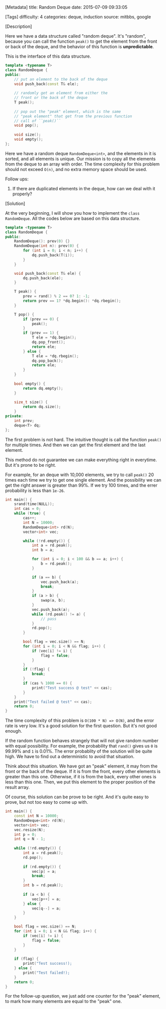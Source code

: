 [Metadata]
title: Random Deque
date:  2015-07-09 09:33:05 

[Tags]
difficulty: 4
categories: deque, induction
source: mitbbs, google

[Description]

Here we have a data structure called "random deque". It's "random", because you can call the function `peak()` to get the element from the front or back of the deque, and the behavior of this function is **unpredictable**.

This is the interface of this data structure.

```cpp
template <typename T>
class RandomDeque {
public:
    // put an element to the back of the deque
    void push_back(const T& ele); 
    
    // randomly get an element from either the 
    // front or the back of the deque
    T peak();
    
    // pop out the "peak" element, which is the same
    // "peak element" that get from the previous function
    // call of ``peak()``
    void pop();
    
    void size();
    void empty();
};
```

Here we have a random deque `RandomDeque<int>`, and the elements in it is sorted, and all elements is unique. Our mission is to copy all the elements from the deque to an array with order. The time complexity for this problem should not exceed `O(n)`, and no extra memory space should be used.

Follow ups:

1. If there are duplicated elements in the deque, how can we deal with it properly?


[Solution]

At the very beginning, I will show you how to implement the `class RandomDeque`. All the codes below are based on this data structure.

```cpp
template <typename T>
class RandomDeque {
public:
    RandomDeque(): prev(0) {}
    RandomDeque(int n): prev(0) {
        for (int i = 0; i < n; i++) {
            dq.push_back(T(i));
        }
    }

    void push_back(const T& ele) {
        dq.push_back(ele);
    }

    T peak() {
        prev = rand() % 2 == 0? 1: -1;
        return prev == 1? *dq.begin(): *dq.rbegin();
    }

    T pop() {
        if (prev == 0) {
            peak();
        }
        if (prev == 1) {
            T ele = *dq.begin();
            dq.pop_front();
            return ele;
        } else {
            T ele = *dq.rbegin();
            dq.pop_back();
            return ele;
        }
    }
    
    bool empty() {
        return dq.empty();
    }
    
    size_t size() {
        return dq.size();
    }
private:
    int prev;
    deque<T> dq;
};
```

The first problem is not hard. The intuitive thought is call the function `peak()` for multiple times. And then we can get the first element and the last element.

This method do not guarantee we can make everything right in everytime. But it's prone to be right. 

For example, for an deque with 10,000 elements, we try to call `peak()` 20 times each time we try to get one single element. And the possibility we can get the right answer is greater than 99%. If we try 100 times, and the errer probability is less than `1e-26`.

```cpp
int main() {
    srand(time(NULL));
    int cas = 0;
    while (true) {
        cas++;
        int N = 10000;
        RandomDeque<int> rd(N);
        vector<int> vec;

        while (!rd.empty()) {
            int a = rd.peak();
            int b = a;

            for (int i = 0; i < 100 && b == a; i++) {
                b = rd.peak();
            }

            if (a == b) {
                vec.push_back(a);
                break;
            }
            if (a > b) {
                swap(a, b);
            }
            vec.push_back(a);
            while (rd.peak() != a) {
                // pass
            }
            rd.pop();
        }

        bool flag = vec.size() == N;
        for (int i = 0; i < N && flag; i++) {
            if (vec[i] != i) {
                flag = false;
            }
        }
        if (!flag) {
            break;
        }
        if (cas % 1000 == 0) {
            print("Test success @ test" << cas);
        }
    }
    print("Test failed @ test" << cas);
    return 0;
}
```

The time complexity of this problem is `O(100 * N) => O(N)`, and the error rate is very low. It's a good solution for the first question. But it's not good enough.

If the random function behaves strangely that will not give random number with equal possibility. For example, the probability that `rand()` gives us `0` is 99.99% and `1` is 0.01%. The error probablity of the solution will be quite high. We have to find out a deterministic to avoid that situation. 

Think about this situation. We have got an "peak" element, it may from the front or the back of the deque. If it is from the front, every other elements is greater than this one. Otherwise, if it is from the back, every other ones is less than this one. Then, we put this element to the proper position of the result array.

Of course, this solution can be prove to be right. And it's quite easy to prove, but not too easy to come up with.

```cpp
int main() {
    const int N = 10000;
    RandomDeque<int> rd(N);
    vector<int> vec;
    vec.resize(N);
    int p = 0;
    int q = N - 1;
    
    while (!rd.empty()) {
        int a = rd.peak();
        rd.pop();
        
        if (rd.empty()) {
            vec[p] = a;
            break;
        }
        int b = rd.peak();
        
        if (a < b) {
            vec[p++] = a;
        } else {
            vec[q--] = a;
        }
    }

    bool flag = vec.size() == N;
    for (int i = 0; i < N && flag; i++) {
        if (vec[i] != i) {
            flag = false;
        }
    }
    
    if (flag) {
        print("Test success!);
    } else {
        print("Test failed!);
    }
    return 0;
}
```

For the follow-up question, we just add one counter for the "peak" element, to mark how many elements are equal to the "peak" one.
